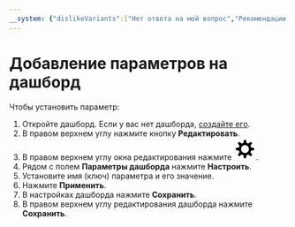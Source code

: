 ```yaml
---
__system: {"dislikeVariants":["Нет ответа на мой вопрос","Рекомендации не помогли","Содержание не соответствует заголовку","Другое"]}
---
```

# Добавление параметров на дашборд

Чтобы установить параметр:

1. Откройте дашборд. Если у вас нет дашборда, [создайте его](../dashboard/create.md).
1. В правом верхнем углу нажмите кнопку **Редактировать**.
1. В правом верхнем углу окна редактирования нажмите ![image](../../../_assets/settings.svg).
1. Рядом с полем **Параметры дашборда** нажмите **Настроить**.
1. Установите имя (ключ) параметра и его значение.
1. Нажмите **Применить**.
1. В настройках дашборда нажмите **Сохранить**.
1. В правом верхнем углу редактирования дашборда нажмите **Сохранить**.